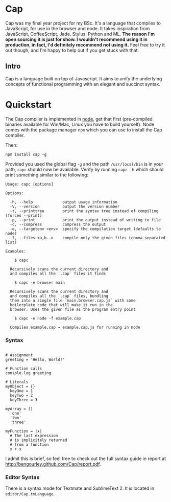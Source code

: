 # Cap

Cap was my final year project for my BSc. It's a language that compiles to JavaScript, for use in the browser and node. It takes inspiration from JavaScript, CoffeeScript, Jade, Stylus, Python and ML. **The reason I'm open sourcing it is just for show. I wouldn't recommend using it in production, in fact, I'd definitely recommend not using it.** Feel free to try it out though, and I'm happy to help out if you get stuck with that.

## Intro

Cap is a language built on top of Javascript. It aims to unify the underlying concepts of
functional programming with an elegant and succinct syntax.

# Quickstart

The Cap compiler is implemented in [node](http://nodejs.org), get that first (pre-compiled binaries available for Win/Mac, Linux you have to build yourself). Node comes with the package manager `npm` which you can use to install the Cap compiler.

Then:

	npm install cap -g

Provided you used the global flag `-g` and the path `/usr/local/bin` is in your path, `capc` should now be available. Verify by running `capc -h` which should print something similar to the following:


    Usage: capc [options]

    Options:

      -h, --help             output usage information
      -V, --version          output the version number
      -t, --printtree        print the syntax tree instead of compiling (forces --print)
      -p, --print            print the output instead of writing to file
      -c, --compress         compress the output
      -e, --targetenv <env>  specify the compilation target (defaults to node)
      -f, --files <a,b..>    compile only the given files (comma separated list)

    Examples:

        $ capc

      Recursively scans the current directory and
      and compiles all the `.cap` files it finds

        $ capc -e browser main

      Recursively scans the current directory and
      and compiles all the `.cap` files, bundling
      them into a single file `main.browser.cap.js` with some
      boilerplate code that will make it run in the
      browser. Uses the given file as the program entry point

        $ capc -e node -f example.cap

      Compiles example.cap → example.cap.js for running in node

### Syntax

```

# Assignment
greeting = 'Hello, World!'

# Function calls
console.log greeting

# Literals
myObject = {}
  keyOne = 1
  keyTwo = 2
  keyThree = 3

myArray = []
  'one'
  'two'
  'three'

myFunction = |x|
  # The last expression
  # is implicitely returned
  # from a function
  x + x

```

I admit this is brief, so feel free to check out the full
syntax guide in report at http://bengourley.github.com/Cap/report.pdf.

### Editor Syntax

There is a syntax mode for Textmate and SublimeText 2. It is located in `editor/Cap.tmLanguage`.
